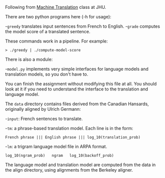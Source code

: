 Following from [Machine Translation][1] class at JHU.

There are two python programs here (-h for usage):

-`greedy` translates input sentences from French to English.
-`grade` computes the model score of a translated sentence.

These commands work in a pipeline. For example:

    > ./greedy | ./compute-model-score

There is also a module:

-`model.py` implements very simple interfaces for language models
 and translation models, so you don't have to. 

You can finish the assignment without modifying this file at all. 
You should look at it if you need to understand the interface
to the translation and language model.

The `data` directory contains files derived from the Canadian Hansards,
originally aligned by Ulrich Germann:

-`input`: French sentences to translate.

-`tm`: a phrase-based translation model. Each line is in the form:

    French phrase ||| English phrase ||| log_10(translation_prob)

-`lm`: a trigram language model file in ARPA format.

    log_10(ngram_prob)   ngram   log_10(backoff_prob)

The language model and translation model are computed from the data 
in the align directory, using alignments from the Berkeley aligner.

[1]: http://mt-class.org/jhu/hw2.html